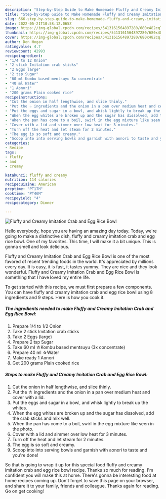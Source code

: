 ```yaml
---
description: "Step-by-Step Guide to Make Homemade Fluffy and Creamy Imitation Crab and Egg Rice Bowl"
title: "Step-by-Step Guide to Make Homemade Fluffy and Creamy Imitation Crab and Egg Rice Bowl"
slug: 666-step-by-step-guide-to-make-homemade-fluffy-and-creamy-imitation-crab-and-egg-rice-bowl
date: 2022-05-21T10:58:12.065Z
image: https://img-global.cpcdn.com/recipes/5413161564897280/680x482cq70/fluffy-and-creamy-imitation-crab-and-egg-rice-bowl-recipe-main-photo.jpg
thumbnail: https://img-global.cpcdn.com/recipes/5413161564897280/680x482cq70/fluffy-and-creamy-imitation-crab-and-egg-rice-bowl-recipe-main-photo.jpg
cover: https://img-global.cpcdn.com/recipes/5413161564897280/680x482cq70/fluffy-and-creamy-imitation-crab-and-egg-rice-bowl-recipe-main-photo.jpg
author: Don Hogan
ratingvalue: 4.7
reviewcount: 42993
recipeingredient:
- "1/4 to 12 Onion"
- "2 stick Imitation crab sticks"
- "2 Eggs large"
- "2 tsp Sugar"
- "60 ml Kombu based mentsuyu 3x concentrate"
- "40 ml Water"
- "1 Aonori"
- "200 grams Plain cooked rice"
recipeinstructions:
- "Cut the onion in half lengthwise, and slice thinly."
- "Put the ☆ ingredients and the onion in a pan over medium heat and cover with a lid."
- "Put the eggs and sugar in a bowl, and whisk lightly to break up the whites."
- "When the egg whites are broken up and the sugar has dissolved, add the crab sticks and mix well."
- "When the pan has come to a boil, swirl in the egg mixture like seen in the photo."
- "Cover with a lid and simmer over low heat for 3 minutes."
- "Turn off the heat and let steam for 2 minutes."
- "The egg is so soft and creamy."
- "Scoop into into serving bowls and garnish with aonori to taste and you&#39;re done!"
categories:
- Recipe
tags:
- fluffy
- and
- creamy

katakunci: fluffy and creamy 
nutrition: 114 calories
recipecuisine: American
preptime: "PT17M"
cooktime: "PT46M"
recipeyield: "4"
recipecategory: Dinner

---
```



![Fluffy and Creamy Imitation Crab and Egg Rice Bowl](https://img-global.cpcdn.com/recipes/5413161564897280/680x482cq70/fluffy-and-creamy-imitation-crab-and-egg-rice-bowl-recipe-main-photo.jpg)

Hello everybody, hope you are having an amazing day today. Today, we're going to make a distinctive dish, fluffy and creamy imitation crab and egg rice bowl. One of my favorites. This time, I will make it a bit unique. This is gonna smell and look delicious.



Fluffy and Creamy Imitation Crab and Egg Rice Bowl is one of the most favored of recent trending foods in the world. It's appreciated by millions every day. It is easy, it is fast, it tastes yummy. They are nice and they look wonderful. Fluffy and Creamy Imitation Crab and Egg Rice Bowl is something that I have loved my entire life.


To get started with this recipe, we must first prepare a few components. You can have fluffy and creamy imitation crab and egg rice bowl using 8 ingredients and 9 steps. Here is how you cook it.

<!--inarticleads1-->

##### The ingredients needed to make Fluffy and Creamy Imitation Crab and Egg Rice Bowl:

1. Prepare 1/4 to 1/2 Onion
1. Take 2 stick Imitation crab sticks
1. Take 2 Eggs (large)
1. Prepare 2 tsp Sugar
1. Take 60 ml ☆Kombu based mentsuyu (3x concentrate)
1. Prepare 40 ml ☆Water
1. Make ready 1 Aonori
1. Get 200 grams Plain cooked rice




<!--inarticleads2-->

##### Steps to make Fluffy and Creamy Imitation Crab and Egg Rice Bowl:

1. Cut the onion in half lengthwise, and slice thinly.
1. Put the ☆ ingredients and the onion in a pan over medium heat and cover with a lid.
1. Put the eggs and sugar in a bowl, and whisk lightly to break up the whites.
1. When the egg whites are broken up and the sugar has dissolved, add the crab sticks and mix well.
1. When the pan has come to a boil, swirl in the egg mixture like seen in the photo.
1. Cover with a lid and simmer over low heat for 3 minutes.
1. Turn off the heat and let steam for 2 minutes.
1. The egg is so soft and creamy.
1. Scoop into into serving bowls and garnish with aonori to taste and you&#39;re done!




So that is going to wrap it up for this special food fluffy and creamy imitation crab and egg rice bowl recipe. Thanks so much for reading. I'm confident you will make this at home. There's gonna be interesting food at home recipes coming up. Don't forget to save this page on your browser, and share it to your family, friends and colleague. Thanks again for reading. Go on get cooking!
